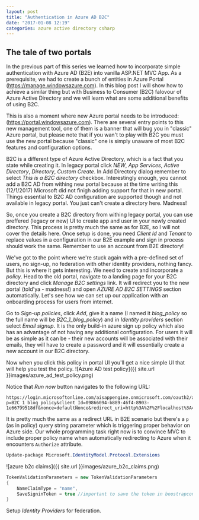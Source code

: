 ```yaml
---
layout: post
title: "Authentication in Azure AD B2C"
date: "2017-01-08 12:19"
categories: azure active directory csharp
---
```


## The tale of two portals

In the previous part of this series we learned how to incorporate simple authentication with Azure AD (B2E) into vanilla ASP.NET MVC App. As a prerequisite, we had to create a bunch of entities in Azure Portal (https://manage.windowsazure.com). In this blog post I will show how to achieve a similar thing but with Business to Consumer (B2C) falovour of Azure Active Directory and we will learn what are some additional benefits of using B2C.

This is also a moment where new Azure portal needs to be introduced: (https://portal.windowsazure.com). There are several entry points to this new management tool, one of them is a banner that will bug you in "classic" Azure portal, but please note that if you wan't to play with B2C you must use the new portal because "classic" one is simply unaware of most B2C features and configuration options.

B2C is a different type of Azure Active Directory, which is a fact that you state while creating it. In legacy portal click _NEW_, _App Services_, _Active Directory_, _Directory_, _Custom Create_. In Add Directory dialog remember to select _This is a B2C directory_ checkbox. Interestingly enough, you cannot add a B2C AD from withing new portal because at the time writing this (12/1/2017) Microsoft did not finigh adding support for that in new portal. Things essential to B2C AD configuration are supported though and not available in legacy portal. You just can't create a directory here. Madness!

So, once you create a B2C directory from withing legacy portal, you can use preffered (legacy or new) UI to create app and user in your newly created directory. This process is pretty much the same as for B2E, so I will not cover the details here. Once setup is done, you need _Client Id_ and _Tenant_ to replace values in a configuration in our B2E example and sign in process should work the same. Remember to use an account from B2E directory!

We've got to the point where we're stuck again with a pre-defined set of users, no sign-up, no federation with other identity providers, nothing fancy. But this is where it gets interesting. We need to create and incorporate a _policy_. Head to the old portal, navigate to a landing page for your B2C directory and click _Manage B2C settings_ link. It will redirect you to the new portal (told'ya - madness!) and open _AZURE AD B2C SETTINGS_ section automatically. Let's see how we can set up our application with an onboarding process for users from internet.

Go to _Sign-up policies_, click _Add_, give it a name (I named it _blog_policy_ so the full name will be _B2C_1_blog_policy_) and in _Identity providers_ section select _Email signup_. It is the only build-in azure sign up policy which also has an advantage of not having any additional configuration. For users it will be as simple as it can be - their new accounts will be associated with their emails, they will have to create a password and it will essentially create a new account in our B2C directory.

Now when you click this policy in portal UI you'll get a nice simple UI that will help you test the policy.
![Azure AD test policy]({{ site.url }}images/azure_ad_test_policy.png)

Notice that _Run now_ button navigates to the following URL:

```
https://login.microsoftonline.com/aisappengine.onmicrosoft.com/oauth2/authorize?p=B2C_1_blog_policy&client_Id=09866094-b889-46f4-8903-1e66799518df&nonce=defaultNonce&redirect_uri=http%3A%2F%2Flocalhost%3A44404%2F&scope=openid&response_type=id_token&prompt=login
```
It is pretty much the same as a redirect URL in B2E scenario but there's a `p` (as in policy) query string parameter which is triggering proper behavior on Azure side. Our whole programming task right now is to convince MVC to include proper policy name when automatically redirecting to Azure when it encounters `Authorize` attribute.

```powershell
Update-package Microsoft.IdentityModel.Protocol.Extensions
```

![azure b2c claims]({{ site.url }}images/azure_b2c_claims.png)

```csharp
TokenValidationParameters = new TokenValidationParameters
{
    NameClaimType = "name",
    SaveSigninToken = true //important to save the token in boostrapcontext
}
```

Setup _Identity Providers_ for federation.
